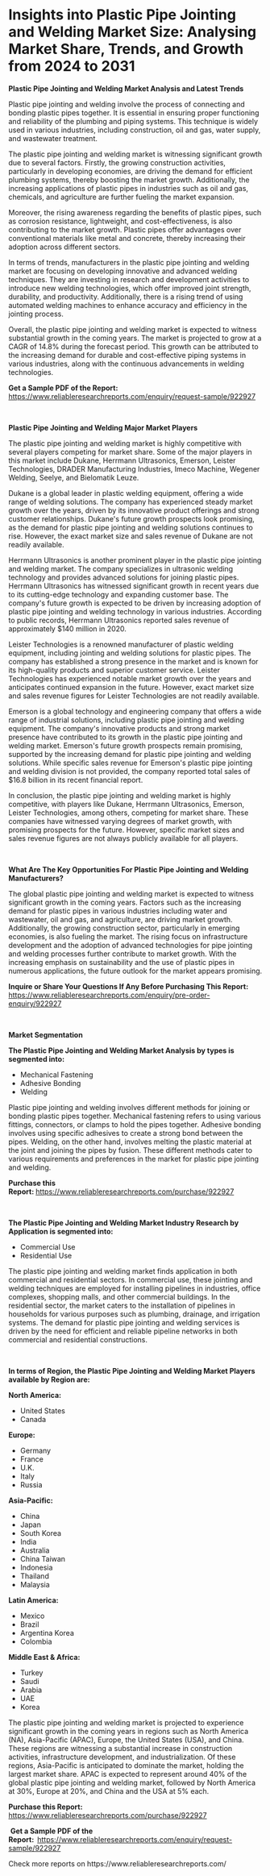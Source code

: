 <p><h1>Insights into Plastic Pipe Jointing and Welding Market Size: Analysing Market Share, Trends, and Growth from 2024 to 2031</h1></p><p><strong>Plastic Pipe Jointing and Welding Market Analysis and Latest Trends</strong></p>
<p><p>Plastic pipe jointing and welding involve the process of connecting and bonding plastic pipes together. It is essential in ensuring proper functioning and reliability of the plumbing and piping systems. This technique is widely used in various industries, including construction, oil and gas, water supply, and wastewater treatment.</p><p>The plastic pipe jointing and welding market is witnessing significant growth due to several factors. Firstly, the growing construction activities, particularly in developing economies, are driving the demand for efficient plumbing systems, thereby boosting the market growth. Additionally, the increasing applications of plastic pipes in industries such as oil and gas, chemicals, and agriculture are further fueling the market expansion.</p><p>Moreover, the rising awareness regarding the benefits of plastic pipes, such as corrosion resistance, lightweight, and cost-effectiveness, is also contributing to the market growth. Plastic pipes offer advantages over conventional materials like metal and concrete, thereby increasing their adoption across different sectors.</p><p>In terms of trends, manufacturers in the plastic pipe jointing and welding market are focusing on developing innovative and advanced welding techniques. They are investing in research and development activities to introduce new welding technologies, which offer improved joint strength, durability, and productivity. Additionally, there is a rising trend of using automated welding machines to enhance accuracy and efficiency in the jointing process.</p><p>Overall, the plastic pipe jointing and welding market is expected to witness substantial growth in the coming years. The market is projected to grow at a CAGR of 14.8% during the forecast period. This growth can be attributed to the increasing demand for durable and cost-effective piping systems in various industries, along with the continuous advancements in welding technologies.</p></p>
<p><strong>Get a Sample PDF of the Report:&nbsp;</strong> <a href="https://www.reliableresearchreports.com/enquiry/request-sample/922927">https://www.reliableresearchreports.com/enquiry/request-sample/922927</a></p>
<p>&nbsp;</p>
<p><strong>Plastic Pipe Jointing and Welding Major Market Players</strong></p>
<p><p>The plastic pipe jointing and welding market is highly competitive with several players competing for market share. Some of the major players in this market include Dukane, Herrmann Ultrasonics, Emerson, Leister Technologies, DRADER Manufacturing Industries, Imeco Machine, Wegener Welding, Seelye, and Bielomatik Leuze.</p><p>Dukane is a global leader in plastic welding equipment, offering a wide range of welding solutions. The company has experienced steady market growth over the years, driven by its innovative product offerings and strong customer relationships. Dukane's future growth prospects look promising, as the demand for plastic pipe jointing and welding solutions continues to rise. However, the exact market size and sales revenue of Dukane are not readily available.</p><p>Herrmann Ultrasonics is another prominent player in the plastic pipe jointing and welding market. The company specializes in ultrasonic welding technology and provides advanced solutions for joining plastic pipes. Herrmann Ultrasonics has witnessed significant growth in recent years due to its cutting-edge technology and expanding customer base. The company's future growth is expected to be driven by increasing adoption of plastic pipe jointing and welding technology in various industries. According to public records, Herrmann Ultrasonics reported sales revenue of approximately $140 million in 2020.</p><p>Leister Technologies is a renowned manufacturer of plastic welding equipment, including jointing and welding solutions for plastic pipes. The company has established a strong presence in the market and is known for its high-quality products and superior customer service. Leister Technologies has experienced notable market growth over the years and anticipates continued expansion in the future. However, exact market size and sales revenue figures for Leister Technologies are not readily available.</p><p>Emerson is a global technology and engineering company that offers a wide range of industrial solutions, including plastic pipe jointing and welding equipment. The company's innovative products and strong market presence have contributed to its growth in the plastic pipe jointing and welding market. Emerson's future growth prospects remain promising, supported by the increasing demand for plastic pipe jointing and welding solutions. While specific sales revenue for Emerson's plastic pipe jointing and welding division is not provided, the company reported total sales of $16.8 billion in its recent financial report.</p><p>In conclusion, the plastic pipe jointing and welding market is highly competitive, with players like Dukane, Herrmann Ultrasonics, Emerson, Leister Technologies, among others, competing for market share. These companies have witnessed varying degrees of market growth, with promising prospects for the future. However, specific market sizes and sales revenue figures are not always publicly available for all players.</p></p>
<p>&nbsp;</p>
<p><strong>What Are The Key Opportunities For Plastic Pipe Jointing and Welding Manufacturers?</strong></p>
<p><p>The global plastic pipe jointing and welding market is expected to witness significant growth in the coming years. Factors such as the increasing demand for plastic pipes in various industries including water and wastewater, oil and gas, and agriculture, are driving market growth. Additionally, the growing construction sector, particularly in emerging economies, is also fueling the market. The rising focus on infrastructure development and the adoption of advanced technologies for pipe jointing and welding processes further contribute to market growth. With the increasing emphasis on sustainability and the use of plastic pipes in numerous applications, the future outlook for the market appears promising.</p></p>
<p><strong>Inquire or Share Your Questions If Any Before Purchasing This Report:</strong> <a href="https://www.reliableresearchreports.com/enquiry/pre-order-enquiry/922927">https://www.reliableresearchreports.com/enquiry/pre-order-enquiry/922927</a></p>
<p>&nbsp;</p>
<p><strong>Market Segmentation</strong></p>
<p><strong>The Plastic Pipe Jointing and Welding Market Analysis by types is segmented into:</strong></p>
<p><ul><li>Mechanical Fastening</li><li>Adhesive Bonding</li><li>Welding</li></ul></p>
<p><p>Plastic pipe jointing and welding involves different methods for joining or bonding plastic pipes together. Mechanical fastening refers to using various fittings, connectors, or clamps to hold the pipes together. Adhesive bonding involves using specific adhesives to create a strong bond between the pipes. Welding, on the other hand, involves melting the plastic material at the joint and joining the pipes by fusion. These different methods cater to various requirements and preferences in the market for plastic pipe jointing and welding.</p></p>
<p><strong>Purchase this Report:&nbsp;</strong><a href="https://www.reliableresearchreports.com/purchase/922927">https://www.reliableresearchreports.com/purchase/922927</a></p>
<p>&nbsp;</p>
<p><strong>The Plastic Pipe Jointing and Welding Market Industry Research by Application is segmented into:</strong></p>
<p><ul><li>Commercial Use</li><li>Residential Use</li></ul></p>
<p><p>The plastic pipe jointing and welding market finds application in both commercial and residential sectors. In commercial use, these jointing and welding techniques are employed for installing pipelines in industries, office complexes, shopping malls, and other commercial buildings. In the residential sector, the market caters to the installation of pipelines in households for various purposes such as plumbing, drainage, and irrigation systems. The demand for plastic pipe jointing and welding services is driven by the need for efficient and reliable pipeline networks in both commercial and residential constructions.</p></p>
<p>&nbsp;</p>
<p><strong>In terms of Region, the Plastic Pipe Jointing and Welding Market Players available by Region are:</strong></p>
<p>
    <p> <strong> North America: </strong>
        <ul>
            <li>United States</li>
            <li>Canada</li>
        </ul>
        </p> 
    <p> <strong> Europe: </strong>
        <ul>
            <li>Germany</li>
            <li>France</li>
            <li>U.K.</li>
            <li>Italy</li>
            <li>Russia</li>
        </ul>
        </p> 
    <p> <strong> Asia-Pacific: </strong>
        <ul>
            <li>China</li>
            <li>Japan</li>
            <li>South Korea</li>
            <li>India</li>
            <li>Australia</li>
            <li>China Taiwan</li>
            <li>Indonesia</li>
            <li>Thailand</li>
            <li>Malaysia</li>
        </ul>
        </p> 
    <p> <strong> Latin America: </strong>
        <ul>
            <li>Mexico</li>
            <li>Brazil</li>
            <li>Argentina Korea</li>
            <li>Colombia</li>
        </ul>
        </p> 
    <p> <strong> Middle East & Africa: </strong>
        <ul>
            <li>Turkey</li>
            <li>Saudi</li>
            <li>Arabia</li>
            <li>UAE</li>
            <li>Korea</li>
        </ul>
    </p>
    </p>
<p><p>The plastic pipe jointing and welding market is projected to experience significant growth in the coming years in regions such as North America (NA), Asia-Pacific (APAC), Europe, the United States (USA), and China. These regions are witnessing a substantial increase in construction activities, infrastructure development, and industrialization. Of these regions, Asia-Pacific is anticipated to dominate the market, holding the largest market share. APAC is expected to represent around 40% of the global plastic pipe jointing and welding market, followed by North America at 30%, Europe at 20%, and China and the USA at 5% each.</p></p>
<p><strong>Purchase this Report: </strong><a href="https://www.reliableresearchreports.com/purchase/922927">https://www.reliableresearchreports.com/purchase/922927</a></p>
<p>&nbsp;<strong>Get a Sample PDF of the Report:&nbsp;&nbsp;</strong><a href="https://www.reliableresearchreports.com/enquiry/request-sample/922927">https://www.reliableresearchreports.com/enquiry/request-sample/922927</a></p>
<p><strong></strong></p>
<p>Check more reports on https://www.reliableresearchreports.com/</p>